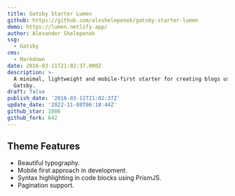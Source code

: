 ```yaml
---
title: Gatsby Starter Lumen
github: https://github.com/alxshelepenok/gatsby-starter-lumen
demo: https://lumen.netlify.app/
author: Alexander Shelepenok
ssg:
  - Gatsby
cms:
  - Markdown
date: 2016-03-11T21:02:37.000Z
description: >-
  A minimal, lightweight and mobile-first starter for creating blogs uses
  Gatsby.
draft: false
publish_date: '2016-03-11T21:02:37Z'
update_date: '2022-11-08T06:18:44Z'
github_star: 1886
github_fork: 642
---
```

## Theme Features

- Beautiful typography.
- Mobile first approach in development.
- Syntax highlighting in code blocks using PrismJS.
- Pagination support.
